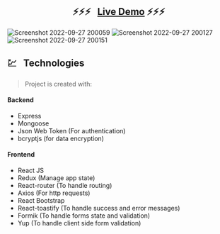 

### <h2 align="center"> ⚡️⚡️⚡️ &nbsp; [Live Demo](https://afternoon-atoll-93127.herokuapp.com/) ⚡️⚡️⚡️ </h2>

![Screenshot 2022-09-27 200059](https://user-images.githubusercontent.com/71114489/192555227-d68b00d0-6fbf-4292-8325-35d23f8ec3f6.jpg)
![Screenshot 2022-09-27 200127](https://user-images.githubusercontent.com/71114489/192555243-078b8ccf-8a60-42ce-a9ea-8dcc58f422d5.jpg)
![Screenshot 2022-09-27 200151](https://user-images.githubusercontent.com/71114489/192555248-533c704f-8988-43e0-8450-6cf201e3545c.jpg)

## 💹 &nbsp; Technologies

> Project is created with:

#### Backend

- Express
- Mongoose
- Json Web Token (For authentication)
- bcryptjs (for data encryption)

#### Frontend

- React JS
- Redux (Manage app state)
- React-router (To handle routing)
- Axios (For http requests)
- React Bootstrap
- React-toastify (To handle success and error messages)
- Formik (To handle forms state and validation)
- Yup (To handle client side form validation)
